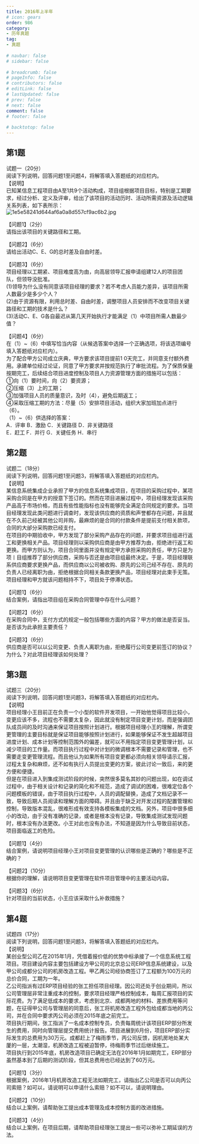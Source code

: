 ```yaml
---  
title: 2016年上半年  
# icon: gears  
order: 986  
category:  
- 历年真题  
tag:  
- 真题  
  
# navbar: false  
# sidebar: false  
  
# breadcrumb: false  
# pageInfo: false  
# contributors: false  
# editLink: false  
# lastUpdated: false  
# prev: false  
# next: false  
comment: false  
# footer: false  
  
# backtotop: false  
---  
```

## 第1题 ##

试题一（20分）  
阅读下列说明，回答问题1至问题4，将解答填入答题纸的对应栏内。  
【说明】  
已知某信息工程项目由A至1共9个活动构成，项目组根据项目目标，特别是工期要求，经过分析、定义及评审，给出了该项目的活动历时、活动所需资源及活动逻辑关系列表，如下表所示：  
![1e5e58241d644af6a0a8d557cf9ac6b2.jpg][]  
  
【问题1】（2分）  
请指出该项目的关键路径和工期。  
  
【问题2】（6分）  
请给出活动C、E、G的总时差及自由时差。  
  
【问题3】（6分）  
项目经理以工期紧、项目难度高为由，向高层领导汇报申请组建12人的项目团队，但领导没批准。  
(1)领导为什么没有同意该项目经理的要求？若不考虑人员能力差异，该项目所需人数最少是多少个人？  
(2)由于资源有限，利用总时差、自由时差，调整项目人员安排而不改变项目关键路径和工期的技术是什么？  
(3)活动C、E、G各自最迟从第几天开始执行才能满足（1）中项目所需人数最少值？  
  
【问题4】（6分）  
在（1）~（6）中填写恰当内容（从候选答案中选择一个正确选项，将该选项编号填入答题纸对应栏内）。  
为了配合甲方公司成立庆典，甲方要求该项目提前1 0天完工，并同意支付额外费用。承建单位经过论证，同意了甲方要求并按规范执行了审批流程。为了保质保量按期完工，后续结合项目进度控制及项目人力资源管理方面的措施可以包括：  
①向（1）要时间，向（2）要资源；  
②压缩（3）上的工期；  
③加强项目人员的质量意识，及时（4），避免后期返工；  
④采取压缩工期的方法：尽量（5）安排项目活动，组织大家加班加点进行（6）。  
（1）~（6）供选择的答案：  
A．评审 B．激励 C．关键路径 D．非关键路径  
E．赶工 F．并行 G．关键任务 H．串行  


## 第2题 ##

试题二（18分）  
阅读下列说明，回答问题1至问题3，将解答填入答题纸的对应栏内。  
【说明】  
某信息系统集成企业承担了甲方的信息系统集成项目，在项目的采购过程中，某项采购合同是在甲方的授意下签订的。然而在项目进展过程中，项目经理发现该采购产品高于市场价格，而且有些性能指标也没有能够完全满足合同规定的要求。当项目经理发现此类问题进行调查时，发现该供应商的资质和声誉都存在问题，并且就在不久前己经被其他公司并购，最麻烦的是合同的付款条件是提前支付相关款项，合同的大邰分采购款已经支付。  
在项目的中期验收中，甲方发现了部分采购产品存在的问题，并要求项目组进行返工和更换相关产品。项目经理则以采购供应商是由甲方推荐为由，拒绝进行返工和更换。而甲方则认为，项目合同里面并没有规定甲方承担采购的责任，甲方只是为项丨目组推荐了部分供应商，采购与否还是由项目组最终决定。于是，项目经理联系供应商要求更换产品，而供应商以公司被收购、原先的公司己经不存在、原先的负责人已经离职为由，拒绝根据合同相关条款更换产品，项目经理对此束手无策。项目经理和甲方就该问题相持不下，项目处于停滞状态。  
  
【问题1】（6分）  
结合案例，请指出项目组在采购合同管理中存在什么问题？  
  
【问题2】（6分）  
在采购合同中，支付方式的规定一般包括哪些方面的内容？甲方的做法是否妥当。是否该为此承担主要责任？  
  
【问题3】（6分）  
供应商是否可以以公司变更、负责人离职为由，拒绝履行公司变更前签订的协议？为什么？对此项目经理该如何处理？  


## 第3题 ##

试题三（20分）  
阅读下列说明，回答问题1至问题3，将解答填入答题纸的对应栏内。  
【说明】  
项目经理小王目前正在负责一个小型的软件开发项目，一开始他觉得项目比较小，变更应该不多，流程也不需要太复杂，因此就没有制定项目变更计划，而是强调团队成员间的及时沟通来保证项目按照计划进行。根据项目经理小王的理解，所谓变更管理的主要目标就是保证项目能够按照计划进行，如果能够保证不发生超越项目进度计划、成本计划等控制范围外的偏差，就可以不用指定项目变更管理计划，以减少项目的工作量。而项目执行过程中对计划的微调根本不需要记录和管理，也不需要走变更管理流程。而且他认为如果所有项目变更都必须向相关领导请示汇报，过程太复杂和麻烦，还不如有执行人员提出变更的方案，彼此讨论一致后，来的更方便和便捷。  
但是在项目进入到集成测试阶段的时候，突然很多莫名其妙的问题出现，如在调试过程中，由于相关设计和记录的简化和不规范，造成了调试的困难，很难定位各个问题模板的错误，由于项目执行过程中，人员的调配替换，造成了文档记录不一致，导致后期人员阅读和理解方面的障碍。并且由于缺乏对开发过程的配置管理和控制，导致版本混乱，很难形成有效支持各模板集成的文档。另外，项目中很多细小的改动，由于没有准确的记录，或者是根本没有记录，导致集成测试发现问题时，根本没有办法更改。小王对此也没有办法，不知道是因为什么导致目前状态，项目面临返工的危险。  
  
【问题1】（4分）  
结合案例，请说明项目经理小王对项目变更管理的认识哪些是正确的？哪些是不正确的？  
  
【问题2】（10分）  
根据你的理解，请说明项目变更管理在软件项目管理中的主要活动内容。  
  
【问题3】（6分）  
针对项目的当前状态，小王应该采取什么补救措施？  


## 第4题 ##

试题四（17分）  
阅读下列说明，回答问题1至问题3，将解答填入答题纸的对应栏内。  
【说明】  
某创业型公司乙在2015年1月，凭借着报价低的优势中标承接了一个信息系统工程项目。项目建设内容主要包括建设方甲公司的北京总公司ERP信息系统建设，以及甲公司成都分公司的机房改造工程。甲乙两公司经协商签订了工程额为100万元的总价合同，工期为一年。  
乙公司指派有过ERP项目经验的张工担任项目经理。因公司还处于创业期间，所以公司管理层非常注重成本的控制，要求项目经理严格控制成本，每周汇报项目的实际花费。为了满足低成本的要求，考虑到北京、成都两地的材料、差旅费用等问题，在征得甲公司与管理层的同意后，张工将机房改造工程外包给成都当地的丙公司，并在合同中要求丙公司必须在2015年底之前完工。  
项目执行期间，张工指派了一名成本控制专员，负责每周统计该项目ERP部分所发生的费用，同时向管理层提交费用统计报告。项目进展到6月份，项目ERP部分实际发生的总费用为30万元。成都赶上了梅雨季节，丙公司反馈，因机房地处某大厦的一层，太潮湿，机房改造工程被迫暂停，待梅雨季节过后继续施工。  
项目执行到2015年底，机房改造项目已确定无法在2016年1月如期完工，ERP部分虽然基本到了后期的测试阶段，但其总费用也已经达到了60万元。  
  
【问题1】（3分）  
根据案例，2016年1月机房改造工程无法如期完工，请指出乙公司是否可以向丙公司索赔？如可以，请说明可以申请什么索赔？如不可以，请说明理由。  
  
【问题2】（10分）  
结合以上案例，请帮助张工提出成本管理及成本控制方面的改进措施。  
  
【问题3】（4分）  
结合以上案例，在项目后期，请帮助项目经理张工提出一些可以弥补工期延误的方法。  



[1e5e58241d644af6a0a8d557cf9ac6b2.jpg]: https://www.xkxxkx.cn/file/exam/software/系统集成项目管理工程师/案例/第1题/1e5e58241d644af6a0a8d557cf9ac6b2.jpg

